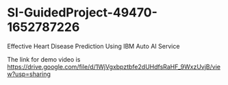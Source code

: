 # SI-GuidedProject-49470-1652787226
Effective Heart Disease Prediction Using IBM Auto AI Service

The link for demo video is 
          https://drive.google.com/file/d/1WjVgxbpztbfe2dUHdfsRaHF_9WxzUvjB/view?usp=sharing


